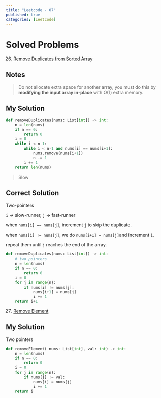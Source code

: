```yaml
---
title: "Leetcode - 07"
published: true
categories: [Leetcode]
---
```




# Solved Problems

26. [Remove Duplicates from Sorted Array](https://leetcode.com/problems/remove-duplicates-from-sorted-array/)



## Notes

> Do not allocate extra space for another array, you must do this by **modifying the input array in-place** with O(1) extra memory.



## My Solution

```python
def removeDuplicates(nums: List[int]) -> int:
    n = len(nums)
    if n == 0:
        return 0
    i = 0
    while i < n-1:
        while i < n-1 and nums[i] == nums[i+1]:
            nums.remove(nums[i+1])
            n -= 1
        i += 1
    return len(nums)
```

> Slow

## Correct Solution

Two-pointers

`i` -> slow-runner, `j` -> fast-runner

when `nums[i] == nums[j]`, increment `j` to skip the duplicate.

when `nums[i] != nums[j]`, we do `nums[i+1] = nums[j]`and increment `i`.

repeat them until `j` reaches the end of the array.



```python
def removeDuplicates(nums: List[int]) -> int:
    # two pointers
    n = len(nums)
    if n == 0:
        return 0
    i = 0
    for j in range(n):
        if nums[i] != nums[j]:
            nums[i+1] = nums[j]
            i += 1
    return i+1
```



27. [Remove Element](https://leetcode.com/problems/remove-element/)



## My Solution

Two pointers

```python
def removeElement( nums: List[int], val: int) -> int:
    n = len(nums)
    if n == 0:
        return 0
    i = 0
    for j in range(n):
        if nums[j] != val:
            nums[i] = nums[j]
            i += 1
    return i
```

